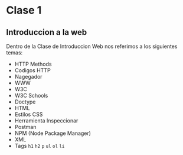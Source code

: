 # Clase 1 

## Introduccion a la web

Dentro de la Clase de Introduccion Web nos referimos a los siguientes temas:

- HTTP Methods
- Codigos HTTP
- Nagegador
- WWW
- W3C
- W3C Schools
- Doctype
- HTML
- Estilos CSS
- Herramienta Inspeccionar
- Postman
- NPM (Node Package Manager)
- XML
- Tags `h1` `h2` `p` `ul` `ol` `li`